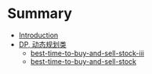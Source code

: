 # Summary

* [Introduction](README.md)
* [DP, 动态规划类](dp/README.md)
    * [best-time-to-buy-and-sell-stock-iii](dp/best-time-to-buy-and-sell-stock-iii.md)
    * [best-time-to-buy-and-sell-stock](dp/best-time-to-buy-and-sell-stock.md)

